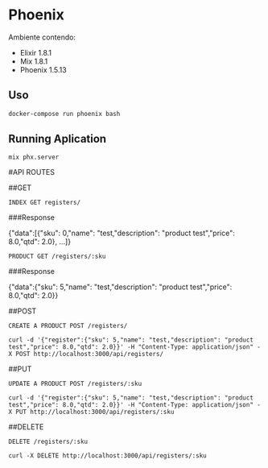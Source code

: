 # Phoenix

Ambiente contendo:
- Elixir 1.8.1
- Mix 1.8.1
- Phoenix 1.5.13

## Uso

```bash
docker-compose run phoenix bash
```
## Running Aplication
```
mix phx.server
```

#API ROUTES

##GET

`INDEX GET registers/`

###Response

{"data":[{"sku": 0,"name": "test,"description": "product test","price": 8.0,"qtd": 2.0}, ...]}
	
`PRODUCT GET /registers/:sku`

###Response
	
{"data":{"sku": 5,"name": "test,"description": "product test","price": 8.0,"qtd": 2.0}}
		  
##POST  

`CREATE A PRODUCT POST /registers/`
```
curl -d '{"register":{"sku": 5,"name": "test,"description": "product test","price": 8.0,"qtd": 2.0}}' -H "Content-Type: application/json" -X POST http://localhost:3000/api/registers/
```
    	
##PUT

`UPDATE A PRODUCT POST /registers/:sku`
```
curl -d '{"register":{"sku": 5,"name": "test,"description": "product test","price": 8.0,"qtd": 2.0}}' -H "Content-Type: application/json" -X PUT http://localhost:3000/api/registers/:sku
```
	    
##DELETE

`DELETE /registers/:sku`
```
curl -X DELETE http://localhost:3000/api/registers/:sku
```


	
